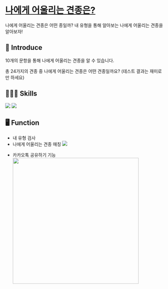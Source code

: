 # [나에게 어울리는 견종은?](https://breed-of-dog.vercel.app/)

나에게 어울리는 견종은 어떤 종일까?
내 유형을 통해 알아보는 나에게 어울리는 견종을 알아보자!
<br>

## 🐾 Introduce

10개의 문항을 통해 나에게 어울리는 견종을 알 수 있습니다.

총 24가지의 견종 중 나에게 어울리는 견종은 어떤 견종일까요? (테스트 결과는 재미로만 하세요)
<br>

## 🧑🏻‍💻 Skills

<img src="https://img.shields.io/badge/Next.js-black?&logo=next.js" /> <img src="https://img.shields.io/badge/Typescript-blue?style=flat-square&logo=Typescript&logoColor=white"/>
<br>

## 🖥 Function

- 내 유형 검사
- 나에게 어울리는 견종 매칭
  ![](https://i.imgur.com/AK2mmOm.jpg)

* 카카오톡 공유하기 기능<br>
  <img src="https://i.imgur.com/asKPa2N.png" align="left" width="400px">
  <br>
  <br>
